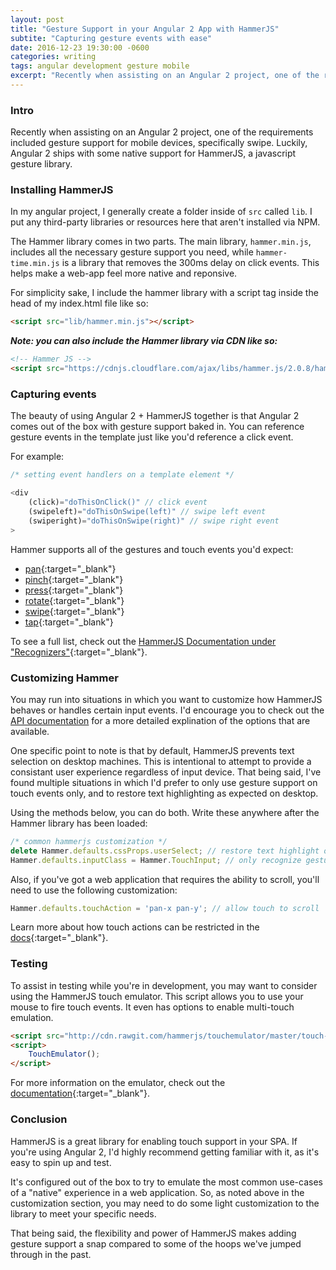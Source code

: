 ```yaml
---
layout: post
title: "Gesture Support in your Angular 2 App with HammerJS"
subtite: "Capturing gesture events with ease"
date: 2016-12-23 19:30:00 -0600
categories: writing
tags: angular development gesture mobile
excerpt: "Recently when assisting on an Angular 2 project, one of the requirements included gesture support for mobile devices, specifically swipe. Luckily, Angular 2 ships with some native support for HammerJS, a javascript gesture library."
---
```



### Intro

Recently when assisting on an Angular 2 project, one of the requirements included gesture support for mobile devices, specifically swipe. Luckily, Angular 2 ships with some native support for HammerJS, a javascript gesture library.

### Installing HammerJS

In my angular project, I generally create a folder inside of `src` called `lib`. I put any third-party libraries or resources here that aren't installed via NPM.

The Hammer library comes in two parts. The main library, `hammer.min.js`, includes all the necessary gesture support you need, while `hammer-time.min.js` is a library that removes the 300ms delay on click events. This helps make a web-app feel more native and reponsive.

For simplicity sake, I include the hammer library with a script tag inside the head of my index.html file like so:

```html
<script src="lib/hammer.min.js"></script>
```

_**Note: you can also include the Hammer library via CDN like so:**_

```html
<!-- Hammer JS -->
<script src="https://cdnjs.cloudflare.com/ajax/libs/hammer.js/2.0.8/hammer.js"></script>
```

### Capturing events

The beauty of using Angular 2 + HammerJS together is that Angular 2 comes out of the box with gesture support baked in. You can reference gesture events in the template just like you'd reference a click event.

For example:

```typescript
/* setting event handlers on a template element */

<div 
    (click)="doThisOnClick()" // click event
    (swipeleft)="doThisOnSwipe(left)" // swipe left event
    (swiperight)="doThisOnSwipe(right)" // swipe right event
>
```

Hammer supports all of the gestures and touch events you'd expect:

* [pan](https://hammerjs.github.io/recognizer-pan/){:target="_blank"}
* [pinch](https://hammerjs.github.io/recognizer-pinch){:target="_blank"}
* [press](https://hammerjs.github.io/recognizer-press){:target="_blank"}
* [rotate](https://hammerjs.github.io/recognizer-rotate){:target="_blank"}
* [swipe](https://hammerjs.github.io/recognizer-swipe){:target="_blank"}
* [tap](https://hammerjs.github.io/recognizer-tap){:target="_blank"}


To see a full list, check out the [HammerJS Documentation under "Recognizers"](https://hammerjs.github.io/){:target="_blank"}.

### Customizing Hammer

You may run into situations in which you want to customize how HammerJS behaves or handles certain input events. I'd encourage you to check out the [API documentation](https://hammerjs.github.io/api/) for a more detailed explination of the options that are available.

One specific point to note is that by default, HammerJS prevents text selection on desktop machines. This is intentional to attempt to provide a consistant user experience regardless of input device. That being said, I've found multiple situations in which I'd prefer to only use gesture support on touch events only, and to restore text highlighting as expected on desktop.

Using the methods below, you can do both. Write these anywhere after the Hammer library has been loaded:

```javascript
/* common hammerjs customization */
delete Hammer.defaults.cssProps.userSelect; // restore text highlight on desktop
Hammer.defaults.inputClass = Hammer.TouchInput; // only recognize gestures on touch inputs
```

Also, if you've got a web application that requires the ability to scroll, you'll need to use the following customization:

```javascript
Hammer.defaults.touchAction = 'pan-x pan-y'; // allow touch to scroll
```
Learn more about how touch actions can be restricted in the [docs](https://hammerjs.github.io/touch-action/){:target="_blank"}.

### Testing

To assist in testing while you're in development, you may want to consider using the HammerJS touch emulator. This script allows you to use your mouse to fire touch events. It even has options to enable multi-touch emulation.

```html
<script src="http://cdn.rawgit.com/hammerjs/touchemulator/master/touch-emulator.js"></script>
<script>
    TouchEmulator();
</script>
```

For more information on the emulator, check out the [documentation](https://hammerjs.github.io/touch-emulator/){:target="_blank"}.

### Conclusion

HammerJS is a great library for enabling touch support in your SPA. If you're using Angular 2, I'd highly recommend getting familiar with it, as it's easy to spin up and test.

It's configured out of the box to try to emulate the most common use-cases of a "native" experience in a web application. So, as noted above in the customization section, you may need to do some light customization to the library to meet your specific needs. 

That being said, the flexibility and power of HammerJS makes adding gesture support a snap compared to some of the hoops we've jumped through in the past.

